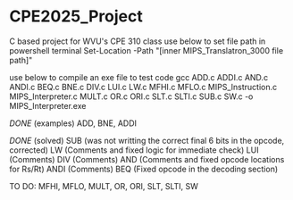# CPE2025_Project
C based project for WVU's CPE 310 class
use below to set file path in powershell terminal
Set-Location -Path "[inner MIPS_Translatron_3000 file path]"

use below to compile an exe file to test code
gcc ADD.c ADDI.c AND.c ANDI.c BEQ.c BNE.c DIV.c LUI.c LW.c MFHI.c MFLO.c MIPS_Instruction.c MIPS_Interpreter.c MULT.c OR.c ORI.c SLT.c SLTI.c SUB.c SW.c -o MIPS_Interpreter.exe

*DONE* (examples)
ADD, BNE, ADDI

*DONE* (solved)
SUB (was not writting the correct final 6 bits in the opcode, corrected)
LW (Comments and fixed logic for immediate check)
LUI (Comments)
DIV (Comments)
AND (Comments and fixed opcode locations for Rs/Rt)
ANDI (Comments)
BEQ (Fixed opcode in the decoding section)

TO DO:
MFHI, MFLO, MULT, OR, ORI, SLT, SLTI, SW
